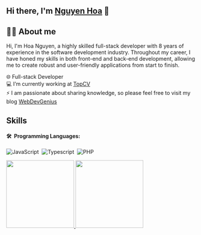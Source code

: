 ## Hi there, I'm [Nguyen Hoa](https://webdevgenius.com/about) 👋

## 👨‍💻 About me
Hi, I'm Hoa Nguyen, a highly skilled full-stack developer with 8 years of experience in the software development industry. Throughout my career, I have honed my skills in both front-end and back-end development, allowing me to create robust and user-friendly applications from start to finish.

🌐 Full-stack Developer \
💻 I’m currently working at [TopCV](https://topcv.com.vn) \
⚡ I am passionate about sharing knowledge, so please feel free to visit my blog [WebDevGenius](https://webdevgenius.com) 

## Skills
#### 🛠 &nbsp;Programming Languages:
![JavaScript](https://img.shields.io/badge/JavaScript-F7DF1E?style=for-the-badge&logo=javascript&logoColor=black)&nbsp;
![Typescript](https://img.shields.io/badge/TypeScript-007ACC?style=for-the-badge&logo=typescript&logoColor=white)&nbsp;
![PHP](https://img.shields.io/badge/PHP-777BB4?style=for-the-badge&logo=php&logoColor=white)&nbsp;

<p>
    <a href="https://github.com/xuho">
        <img height="180em" src="https://github-readme-stats-eight-theta.vercel.app/api?username=xuho&show_icons=true&theme=algolia&include_all_commits=true&count_private=true"/>
        <img height="180em" src="https://github-readme-stats-eight-theta.vercel.app/api/top-langs/?username=xuho&layout=compact&langs_count=8&theme=algolia"/>
    </a>
</p>

